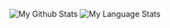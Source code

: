![My Github Stats](https://github-readme-stats.1466587594.vercel.app/api?username=1466587594&show_icons=true&hide_rank=true&hide_title=true&include_all_commits=true&count_private=true&line_height=26)
![My Language Stats](https://github-readme-stats.1466587594.vercel.app/api/top-langs/?username=1466587594&layout=compact)
